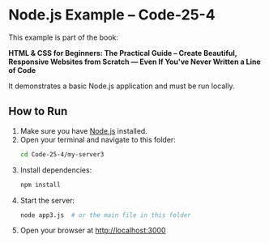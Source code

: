 # Node.js Example – Code-25-4

This example is part of the book:

**HTML & CSS for Beginners: The Practical Guide – Create Beautiful, Responsive Websites from Scratch — Even If You've Never Written a Line of Code**

It demonstrates a basic Node.js application and must be run locally.

## How to Run

1. Make sure you have [Node.js](https://nodejs.org/) installed.
2. Open your terminal and navigate to this folder:
   ```bash
   cd Code-25-4/my-server3
   ```
3. Install dependencies:
   ```bash
   npm install
   ```
4. Start the server:
   ```bash
   node app3.js  # or the main file in this folder
   ```
5. Open your browser at [http://localhost:3000](http://localhost:3000)
